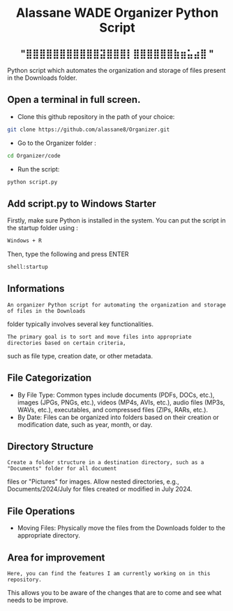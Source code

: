 <h1 align="center">
Alassane WADE Organizer Python Script
</h1>  

<h2 align="center">
                                       "⣿⣿⣿⣿⣿⣿⣿⣿⣿⣿⣿⣽⣿⣿⣿⡇⣿⣿⣿⣿⣿⣿⣷⣶⣥⣴⣿ "
</h2>         


Python script which automates the organization and storage of files present in the Downloads folder.

## Open a terminal in full screen.
- Clone this github repository in the path of your choice: 
```bash
git clone https://github.com/alassane8/Organizer.git
```
- Go to the Organizer folder :
```bash
cd Organizer/code
```
- Run the script: 
```bash
python script.py
```
## Add script.py to Windows Starter 
Firstly, make sure Python is installed in the system.
You can put the script in the startup folder using :

```bash
Windows + R
```
Then, type the following and press ENTER 

```bash
shell:startup
```

## Informations
    An organizer Python script for automating the organization and storage of files in the Downloads 
folder typically involves several key functionalities. 

    The primary goal is to sort and move files into appropriate directories based on certain criteria, 
such as file type, creation date, or other 
metadata. 

## File Categorization
- By File Type: 
Common types include documents (PDFs, DOCs, etc.), images (JPGs, PNGs, etc.), videos (MP4s, AVIs, etc.), 
audio files (MP3s, WAVs, etc.), executables, and compressed files (ZIPs, RARs, etc.).
- By Date: 
Files can be organized into folders based on their creation or modification date, such as year, 
month, or day.

## Directory Structure
    Create a folder structure in a destination directory, such as a "Documents" folder for all document 
files or "Pictures" for images.
Allow nested directories, e.g., Documents/2024/July for files created or modified in 
July 2024.

## File Operations
- Moving Files: Physically move the files from the Downloads folder to the appropriate directory.

## Area for improvement
    Here, you can find the features I am currently working on in this repository.
This allows you to be aware of the changes that are to come and see what needs to be improve. 